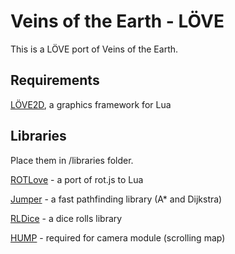 # Veins of the Earth - LÖVE

This is a LÖVE port of Veins of the Earth.

## Requirements

[LÖVE2D](http://love2d.org/), a graphics framework for Lua

## Libraries

Place them in /libraries folder.

[ROTLove](https://github.com/paulofmandown/rotLove) - a port of rot.js to Lua

[Jumper](https://github.com/Yonaba/Jumper) - a fast pathfinding library (A* and Dijkstra)

[RLDice](https://github.com/timothymtorres/RL-Dice) - a dice rolls library

[HUMP](https://github.com/vrld/hump) - required for camera module (scrolling map)
